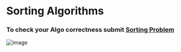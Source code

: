 # Sorting Algorithms
### To check your Algo correctness submit [Sorting Problem](https://codeforces.com/group/MWSDmqGsZm/contest/219774/problem/H)
![image](https://user-images.githubusercontent.com/99830416/226123918-49b395c0-2f22-43da-aa1a-634e3ac56b9a.png)
